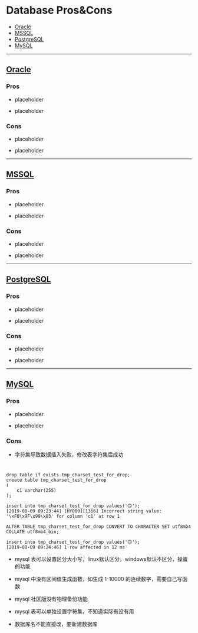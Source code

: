 <a name="Database-Pros&Cons"></a>
# Database Pros&Cons

- [Oracle](#Oracle)
- [MSSQL](#MSSQL)
- [PostgreSQL](#PostgreSQL)
- [MySQL](#MySQL)

---
<a name="Oracle"></a>
## [Oracle](#Database-Pros&Cons)

### Pros

- placeholder

- placeholder

### Cons

- placeholder

- placeholder


---
<a name="MSSQL"></a>
## [MSSQL](#Database-Pros&Cons)

### Pros

- placeholder

- placeholder

### Cons

- placeholder

- placeholder


---
<a name="PostgreSQL"></a>
## [PostgreSQL](#Database-Pros&Cons)

### Pros

- placeholder

- placeholder

### Cons

- placeholder

- placeholder


---
<a name="MySQL"></a>
## [MySQL](#Database-Pros&Cons)

### Pros

- placeholder

- placeholder

### Cons


- 字符集导致数据插入失败，修改表字符集后成功
#

    drop table if exists tmp_charset_test_for_drop;
    create table tmp_charset_test_for_drop
    (
        c1 varchar(255)
    );

    insert into tmp_charset_test_for_drop values('🙃');
    [2019-08-09 09:23:44] [HY000][1366] Incorrect string value: '\xF0\x9F\x99\x83' for column 'c1' at row 1

    ALTER TABLE tmp_charset_test_for_drop CONVERT TO CHARACTER SET utf8mb4 COLLATE utf8mb4_bin;

    insert into tmp_charset_test_for_drop values('🙃');
    [2019-08-09 09:24:46] 1 row affected in 12 ms


- mysql 表可以设置区分大小写，linux默认区分，windows默认不区分，操蛋的功能

- mysql 中没有区间值生成函数，如生成 1-10000 的连续数字，需要自己写函数

- mysql 社区版没有物理备份功能

- mysql 表可以单独设置字符集，不知道实际有没有用

- 数据库名不能直接改，要新建数据库
